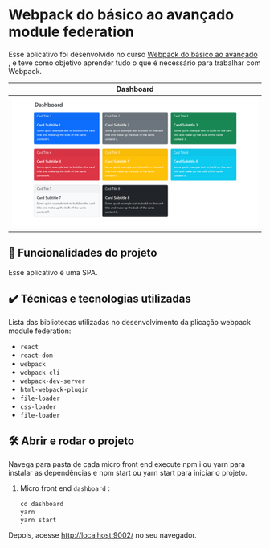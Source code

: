 # Webpack do básico ao avançado module federation

Esse aplicativo foi desenvolvido no curso <a href="https://www.udemy.com/course/webpack-do-basico-ao-avancado-com-projeto/" target="_blank">Webpack do básico ao avançado</a> , e teve como objetivo aprender tudo o que é necessário para trabalhar com Webpack.

|Dashboard|
|-----|
|<img src="dashboard.png" alt="Dashboard" >|

## 🔨 Funcionalidades do projeto

Esse aplicativo é uma SPA.

## ✔️ Técnicas e tecnologias utilizadas

Lista das bibliotecas utilizadas no desenvolvimento da plicação webpack module federation:

- `react`
- `react-dom`
- `webpack`
- `webpack-cli`
- `webpack-dev-server`
- `html-webpack-plugin`
- `file-loader`
- `css-loader`
- `file-loader`

## 🛠️ Abrir e rodar o projeto

Navega para pasta de cada micro front end execute npm i ou yarn para instalar as dependências e npm start ou yarn start para iniciar o projeto.

1. Micro front end `dashboard` :
   ```shell
   cd dashboard  
   yarn
   yarn start
   ```
Depois, acesse <a href="http://localhost:9002/" target="_blank">http://localhost:9002/</a> no seu navegador. 

